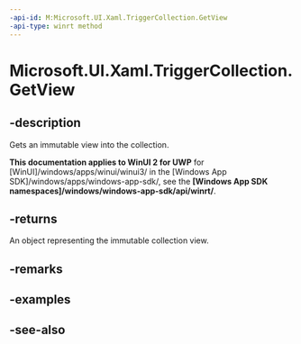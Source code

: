 ```yaml
---
-api-id: M:Microsoft.UI.Xaml.TriggerCollection.GetView
-api-type: winrt method
---
```


<!-- Method syntax
public Windows.Foundation.Collections.IVectorView<Windows.UI.Xaml.TriggerBase> GetView()
-->

# Microsoft.UI.Xaml.TriggerCollection.GetView

## -description
Gets an immutable view into the collection.

**This documentation applies to WinUI 2 for UWP** for [WinUI]/windows/apps/winui/winui3/ in the [Windows App SDK]/windows/apps/windows-app-sdk/, see the **[Windows App SDK namespaces]/windows/windows-app-sdk/api/winrt/**.

## -returns
An object representing the immutable collection view.

## -remarks

## -examples

## -see-also
